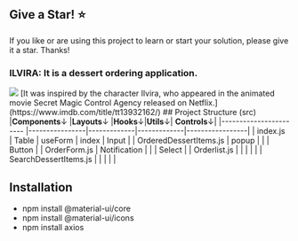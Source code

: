 ## Give a Star! :star:
If you like or are using this project to learn or start your solution, please give it a star. Thanks!

### ILVIRA: It is a dessert ordering application.
<img src="https://github.com/NisanurBulut/Ilvira/blob/master/Trailers/ilvira.jpg">
[It was inspired by the character Ilvira, who appeared in the animated movie Secret Magic Control Agency released on Netflix.](https://www.imdb.com/title/tt13932162/)
## Project Structure (src)
|<b>Components</b>↓      |<b>Layouts</b>↓ |<b>Hooks</b>↓|<b>Utils</b>↓| <b>Controls</b>↓|
|----------------------- |----------------|-------------|-------------|-----------------|
| index.js               | Table          | useForm     | index       | Input           |
| OrderedDessertItems.js | popup          |             |             | Button          |
| OrderForm.js           | Notification   |             |             | Select          |
| Orderlist.js           |                |             |             |                 |
| SearchDessertItems.js  |                |             |             |                 |

## Installation
- npm install @material-ui/core
- npm install @material-ui/icons
- npm install axios